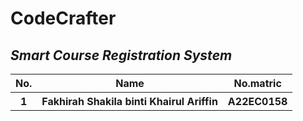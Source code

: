 # CodeCrafter
## **_Smart Course Registration System_**
<table>
  <tr>
    <th>No.</th>
    <th>Name</th>
    <th>No.matric</th>
  </tr>
  <tr>
    <th>1</th>
    <th>Fakhirah Shakila binti Khairul Ariffin</th>
    <th>A22EC0158</th>
  </tr>
  <tr>
    
  </tr>
  <tr>
    
  </tr>
  <tr>
    
  </tr>
</table>

